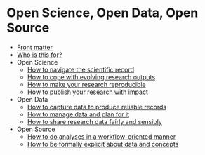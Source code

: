 # Open Science, Open Data, Open Source
* [Front matter](README.md) <!-- disclaimers, colofon, etc. -->
* [Who is this for?](ROADMAP)
* Open Science
    * [How to navigate the scientific record](LITERATURE_STUDY)
    * [How to cope with evolving research outputs](VERSIONING)
    * [How to make your research reproducible](REPRODUCIBILITY)
    * [How to publish your research with impact](PUBLISHING)
* Open Data
    * [How to capture data to produce reliable records](DATA_CAPTURE)
    * [How to manage data and plan for it](DATA_MANAGEMENT)
    * [How to share research data fairly and sensibly](DATA_SHARING)
* Open Source
    * [How to do analyses in a workflow-oriented manner](WORKFLOWS)
    * [How to be formally explicit about data and concepts](SEMANTICS)
